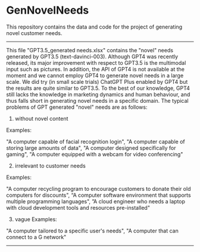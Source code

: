 # GenNovelNeeds
This repository contains the data and code for the project of generating novel customer needs.

-----------------------------------
This file "GPT3.5_generated needs.xlsx" contains the "novel" needs generated by GPT3.5 (text-davinci-003). Although GPT4 was recently released, its major improvement with respect to GPT3.5 is the multimodal input such as pictures. In addition, the API of GPT4 is not available at the moment and we cannot employ GPT4 to generate novel needs in a large scale. We did try (in small scale trials) ChatGPT Plus enabled by GPT4 but the results are quite similar to GPT3.5. To the best of our knowledge, GPT4 still lacks the knowledge in marketing dynamics and human behaviour, and thus falls short in generating novel needs in a specific domain. The typical problems of GPT generated "novel" needs are as follows:

1. without novel content

Examples:

"A computer capable of facial recognition login",
"A computer capable of storing large amounts of data",
"A computer designed specifically for gaming",
"A computer equipped with a webcam for video conferencing"

2. irrelevant to customer needs

Examples:

"A computer recycling program to encourage customers to donate their old computers for discounts",
“A computer software environment that supports multiple programming languages",
”A cloud engineer who needs a laptop with cloud development tools and resources pre-installed"

3. vague
Examples:

"A computer tailored to a specific user's needs",
"A computer that can connect to a G network"



---------------------------------
